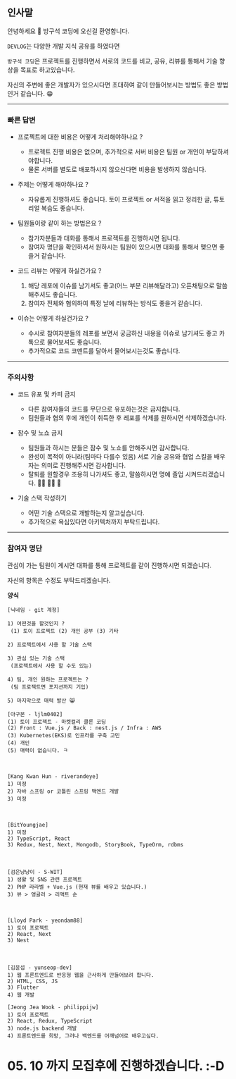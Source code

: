 ## 인사말

안녕하세요 👋 방구석 코딩에 오신걸 환영합니다.

`DEVLOG`는 다양한 개발 지식 공유를 하였다면

`방구석 코딩`은 프로젝트를 진행하면서 서로의 코드를 비교, 공유, 리뷰를 통해서 기술 향상을 목표로 하고있습니다.

자신의 주변에 좋은 개발자가 있으시다면 초대하여 같이 만들어보시는 방법도 좋은 방법인거 같습니다. 😁

<hr />

### 빠른 답변

* 프로젝트에 대한 비용은 어떻게 처리해야하나요 ?
  * 프로젝트 진행 비용은 없으며, 추가적으로 서버 비용은 팀원 or 개인이 부담하셔야합니다.
  * 물론 서버를 별도로 배포하시지 않으신다면 비용을 발생하지 않습니다.
  
* 주제는 어떻게 해야하나요 ?
  * 자유롭게 진행하셔도 좋습니다. 토이 프로젝트 or 서적을 읽고 정리한 글, 튜토리얼 복습도 좋습니다.
  
* 팀원들이랑 같이 하는 방법은요 ?
  * 참가자분들과 대화를 통해서 프로젝트를 진행하시면 됩니다.
  * 참여자 명단을 확인하셔서 원하시는 팀원이 있으시면 대화를 통해서 맺으면 좋을거 같습니다.
 
* 코드 리뷰는 어떻게 하실건가요 ?
  1. 해당 레포에 이슈를 남기셔도 좋고(어느 부분 리뷰해달라고) 오픈채팅으로 말씀해주셔도 좋습니다.
  2. 참여자 전체와 협의하여 특정 날에 리뷰하는 방식도 좋을거 같습니다.
 
* 이슈는 어떻게 하실건가요 ?
  * 수시로 참여자분들의 레포를 보면서 궁금하신 내용을 이슈로 남기셔도 좋고 카톡으로 물어보셔도 좋습니다.
  * 추가적으로 코드 코멘트를 달아서 물어보시는것도 좋습니다.

<hr />

### 주의사항

* 코드 유포 및 카피 금지
  * 다른 참여자들의 코드를 무단으로 유포하는것은 금지합니다.
  * 팀원들과 협의 후에 개인이 취득한 후 레포를 삭제를 원하시면 삭제하겠습니다.
  
* 잠수 및 노쇼 금지
  * 팀원들과 하시는 분들은 잠수 및 노쇼를 안해주시면 감사합니다.
  * 완성이 목적이 아니라(팀마다 다를수 있음) 서로 기술 공유와 협업 스킬을 배우자는 의미로 진행해주시면 감사합니다.
  * 탈퇴를 원할경우 조용히 나가셔도 좋고, 말씀하시면 명예 졸업 시켜드리겠습니다. 👨‍🎓 👩‍🎓 🎊
  
* 기술 스택 작성하기
  * 어떤 기술 스택으로 개발하는지 알고싶습니다.
  * 추가적으로 욕심있다면 아키텍처까지 부탁드립니다.

<hr />

### 참여자 명단

관심이 가는 팀원이 계시면 대화를 통해 프로젝트를 같이 진행하시면 되겠습니다.

자신의 항목은 수정도 부탁드리겠습니다.

__양식__

```
[닉네임 - git 계정]

1) 어떤것을 할것인지 ?
 (1) 토이 프로젝트 (2) 개인 공부 (3) 기타
   
2) 프로젝트에서 사용 할 기술 스택

3) 관심 있는 기술 스택
 (프로젝트에서 사용 할 수도 있는)

4) 팀, 개인 원하는 프로젝트는 ?
 (팀 프로젝트면 포지션까지 기입)
 
5) 마지막으로 매력 발산 😸
```

```
[아구몬 - ljlm0402]
(1) 토이 프로젝트 - 마켓컬리 클론 코딩
(2) Front : Vue.js / Back : nest.js / Infra : AWS
(3) Kubernetes(EKS)로 인프라를 구축 고민
(4) 개인
(5) 매력이 없습니다. ㅋ 
```

<br />

```
[Kang Kwan Hun - riverandeye]
1) 미정
2) 자바 스프링 or 코틀린 스프링 백엔드 개발
3) 미정
```

<br />

```
[BitYoungjae]
1) 미정
2) TypeScript, React
3) Redux, Nest, Next, Mongodb, StoryBook, TypeOrm, rdbms
```

<br />

```
[검은냥냥이 - S-WIT]
1) 생활 및 SNS 관련 프로젝트
2) PHP 라라벨 + Vue.js (현재 뷰를 배우고 있습니다.)
3) 뷰 > 앵귤러 > 리액트 순
```

<br />

```
[Lloyd Park - yeondam88]
1) 토이 프로젝트
2) React, Next
3) Nest
```

<br />

```
[김윤섭 - yunseop-dev]
1) 웹 프론트엔드로 반응형 웹을 근사하게 만들어보려 합니다.
2) HTML, CSS, JS
3) Flutter
4) 웹 개발
```

```
[Jeong Jea Wook - philippijw]
1) 토이 프로젝트
2) React, Redux, TypeScript
3) node.js backend 개발
4) 프론트엔드를 희망, 그러나 백엔드를 어깨넘어로 배우고싶다.
```

# 05. 10 까지 모집후에 진행하겠습니다. :-D

